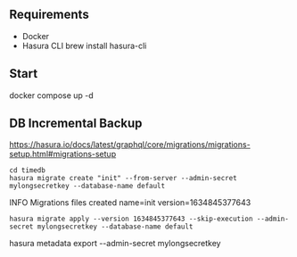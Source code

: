 ## Requirements
- Docker
- Hasura CLI brew install hasura-cli
## Start
docker compose up -d

## DB Incremental Backup
https://hasura.io/docs/latest/graphql/core/migrations/migrations-setup.html#migrations-setup
    
    cd timedb
    hasura migrate create "init" --from-server --admin-secret mylongsecretkey --database-name default

INFO Migrations files created                      name=init version=1634845377643

    hasura migrate apply --version 1634845377643 --skip-execution --admin-secret mylongsecretkey --database-name default

hasura metadata export --admin-secret mylongsecretkey 